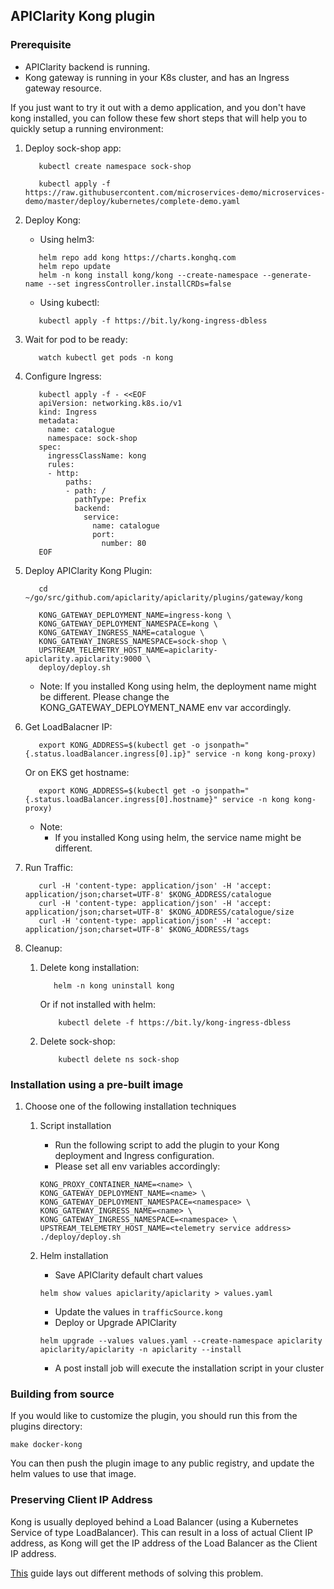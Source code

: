 ## APIClarity Kong plugin

### Prerequisite
* APIClarity backend is running.
* Kong gateway is running in your K8s cluster, and has an Ingress gateway resource.

If you just want to try it out with a demo application, and you don't have kong installed, you can follow these few short steps that will help you to quickly setup a running environment:
1. Deploy sock-shop app:
    ```shell
       kubectl create namespace sock-shop
       
       kubectl apply -f https://raw.githubusercontent.com/microservices-demo/microservices-demo/master/deploy/kubernetes/complete-demo.yaml
    ```
2. Deploy Kong:
    - Using helm3:
    ```shell
       helm repo add kong https://charts.konghq.com
       helm repo update
       helm -n kong install kong/kong --create-namespace --generate-name --set ingressController.installCRDs=false
    ```
    - Using kubectl:
    ```shell
       kubectl apply -f https://bit.ly/kong-ingress-dbless
    ```
3. Wait for pod to be ready:
    ```shell
       watch kubectl get pods -n kong
    ```
4. Configure Ingress:
    ```shell
       kubectl apply -f - <<EOF
       apiVersion: networking.k8s.io/v1
       kind: Ingress
       metadata:
         name: catalogue
         namespace: sock-shop
       spec:
         ingressClassName: kong
         rules:
         - http:
             paths:
             - path: /
               pathType: Prefix
               backend:
                 service:
                   name: catalogue
                   port:
                     number: 80
       EOF
    ```   
5. Deploy APIClarity Kong Plugin:
    ```shell
       cd ~/go/src/github.com/apiclarity/apiclarity/plugins/gateway/kong
       
       KONG_GATEWAY_DEPLOYMENT_NAME=ingress-kong \
       KONG_GATEWAY_DEPLOYMENT_NAMESPACE=kong \
       KONG_GATEWAY_INGRESS_NAME=catalogue \
       KONG_GATEWAY_INGRESS_NAMESPACE=sock-shop \
       UPSTREAM_TELEMETRY_HOST_NAME=apiclarity-apiclarity.apiclarity:9000 \
       deploy/deploy.sh
    ```   
    * Note: If you installed Kong using helm, the deployment name might be different. Please change the KONG_GATEWAY_DEPLOYMENT_NAME env var accordingly.    
6. Get LoadBalacner IP:
    ```shell
       export KONG_ADDRESS=$(kubectl get -o jsonpath="{.status.loadBalancer.ingress[0].ip}" service -n kong kong-proxy)
    ```
    Or on EKS get hostname:
    ```shell
       export KONG_ADDRESS=$(kubectl get -o jsonpath="{.status.loadBalancer.ingress[0].hostname}" service -n kong kong-proxy)
    ```    
    * Note:
        - If you installed Kong using helm, the service name might be different.  
7. Run Traffic:
    ```shell
       curl -H 'content-type: application/json' -H 'accept: application/json;charset=UTF-8' $KONG_ADDRESS/catalogue
       curl -H 'content-type: application/json' -H 'accept: application/json;charset=UTF-8' $KONG_ADDRESS/catalogue/size
       curl -H 'content-type: application/json' -H 'accept: application/json;charset=UTF-8' $KONG_ADDRESS/tags
    ```
8. Cleanup:
    
    1. Delete kong installation:
        ```shell
           helm -n kong uninstall kong 
        ```   
          Or if not installed with helm:
        ```shell
            kubectl delete -f https://bit.ly/kong-ingress-dbless 
        ```
    2. Delete sock-shop:
        ```shell
            kubectl delete ns sock-shop 
        ```
### Installation using a pre-built image

1. Choose one of the following installation techniques

    1. Script installation
        * Run the following script to add the plugin to your Kong deployment and Ingress configuration.
        * Please set all env variables accordingly:

        ```shell
        KONG_PROXY_CONTAINER_NAME=<name> \
       KONG_GATEWAY_DEPLOYMENT_NAME=<name> \
       KONG_GATEWAY_DEPLOYMENT_NAMESPACE=<namespace> \
       KONG_GATEWAY_INGRESS_NAME=<name> \
       KONG_GATEWAY_INGRESS_NAMESPACE=<namespace> \
       UPSTREAM_TELEMETRY_HOST_NAME=<telemetry service address> ./deploy/deploy.sh
        ```

    2. Helm installation
        * Save APIClarity default chart values
        ```shell
        helm show values apiclarity/apiclarity > values.yaml
        ```
        * Update the values in `trafficSource.kong`
        * Deploy or Upgrade APIClarity
       ```shell
       helm upgrade --values values.yaml --create-namespace apiclarity apiclarity/apiclarity -n apiclarity --install
       ```
        * A post install job will execute the installation script in your cluster

### Building from source

If you would like to customize the plugin, you should run this from the plugins directory:
```shell
make docker-kong
```
You can then push the plugin image to any public registry, and update the helm values to use that image.

### Preserving Client IP Address
Kong is usually deployed behind a Load Balancer (using a Kubernetes Service of type LoadBalancer).
This can result in a loss of actual Client IP address, as Kong will get the IP address of the Load Balancer
as the Client IP address. 

[This](https://docs.konghq.com/kubernetes-ingress-controller/2.1.x/guides/preserve-client-ip/) guide lays out different methods of solving this problem.
